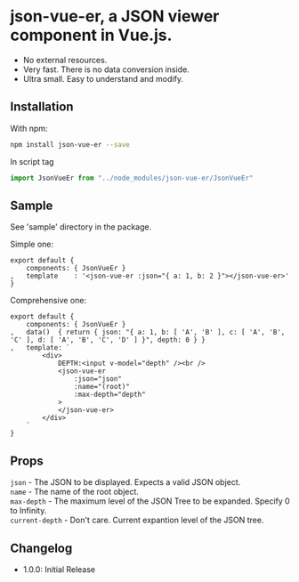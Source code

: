 # json-vue-er, a JSON viewer component in Vue.js.


* No external resources.
* Very fast. There is no data conversion inside.
* Ultra small. Easy to understand and modify.

## Installation

With npm:

```bash
npm install json-vue-er --save
```

In script tag

```javascript
import JsonVueEr from "../node_modules/json-vue-er/JsonVueEr"
```

## Sample

See 'sample' directory in the package.

Simple one:

```
export default {
	components: { JsonVueEr }
,	template	: '<json-vue-er :json="{ a: 1, b: 2 }"></json-vue-er>'
}
```

Comprehensive one:

```
export default {
	components: { JsonVueEr }
,	data()	{ return { json: "{ a: 1, b: [ 'A', 'B' ], c: [ 'A', 'B', 'C' ], d: [ 'A', 'B', 'C', 'D' ] }", depth: 0 } }
,	template: `
		<div>
			DEPTH:<input v-model="depth" /><br />
			<json-vue-er 
				:json="json"
				:name="(root)"
				:max-depth="depth"
			>
			</json-vue-er>
		</div>
	`
}
```


## Props

`json` - The JSON to be displayed. Expects a valid JSON object.<br />
`name` - The name of the root object.<br />
`max-depth` - The maximum level of the JSON Tree to be expanded. Specify 0 to Infinity.<br />
`current-depth` - Don't care. Current expantion level of the JSON tree.<br />

## Changelog

- 1.0.0: Initial Release

